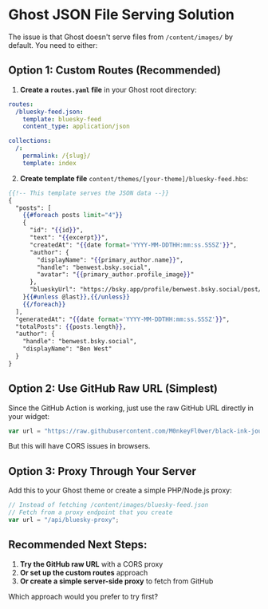 # Ghost JSON File Serving Solution

The issue is that Ghost doesn't serve files from `/content/images/` by default. You need to either:

## Option 1: Custom Routes (Recommended)

1. **Create a `routes.yaml` file** in your Ghost root directory:

```yaml
routes:
  /bluesky-feed.json:
    template: bluesky-feed
    content_type: application/json

collections:
  /:
    permalink: /{slug}/
    template: index
```

2. **Create template file** `content/themes/[your-theme]/bluesky-feed.hbs`:

```handlebars
{{!-- This template serves the JSON data --}}
{
  "posts": [
    {{#foreach posts limit="4"}}
    {
      "id": "{{id}}",
      "text": "{{excerpt}}",
      "createdAt": "{{date format='YYYY-MM-DDTHH:mm:ss.SSSZ'}}",
      "author": {
        "displayName": "{{primary_author.name}}",
        "handle": "benwest.bsky.social",
        "avatar": "{{primary_author.profile_image}}"
      },
      "blueskyUrl": "https://bsky.app/profile/benwest.bsky.social/post/abc123"
    }{{#unless @last}},{{/unless}}
    {{/foreach}}
  ],
  "generatedAt": "{{date format='YYYY-MM-DDTHH:mm:ss.SSSZ'}}",
  "totalPosts": {{posts.length}},
  "author": {
    "handle": "benwest.bsky.social",
    "displayName": "Ben West"
  }
}
```

## Option 2: Use GitHub Raw URL (Simplest)

Since the GitHub Action is working, just use the raw GitHub URL directly in your widget:

```javascript
var url = "https://raw.githubusercontent.com/M0nkeyFl0wer/black-ink-journal/main/bluesky-feed.json";
```

But this will have CORS issues in browsers.

## Option 3: Proxy Through Your Server

Add this to your Ghost theme or create a simple PHP/Node.js proxy:

```javascript
// Instead of fetching /content/images/bluesky-feed.json
// Fetch from a proxy endpoint that you create
var url = "/api/bluesky-proxy";
```

## Recommended Next Steps:

1. **Try the GitHub raw URL** with a CORS proxy
2. **Or set up the custom routes** approach
3. **Or create a simple server-side proxy** to fetch from GitHub

Which approach would you prefer to try first?